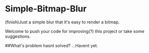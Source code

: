 # Simple-Bitmap-Blur
(finish)Just a simple blur that it's easy to render a bitmap.

Welcome to push your code for improving(?) this project or take some suggestions.


##What's problem hasnt solved?
...Havent yet.

